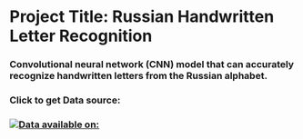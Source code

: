# Project Title: Russian Handwritten Letter Recognition

### Convolutional neural network (CNN) model that can accurately recognize handwritten letters from the Russian alphabet.





### Click to get Data source:
### [![Data available on:](https://img.shields.io/badge/Data%20available%20on-gold?style=for-the-badge)](https://www.kaggle.com/datasets/tatianasnwrt/russian-handwritten-letters?resource=download)
